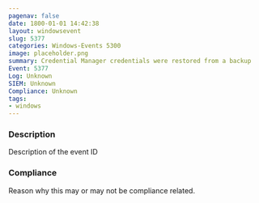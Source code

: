 ```yaml
---
pagenav: false
date: 1800-01-01 14:42:38
layout: windowsevent
slug: 5377
categories: Windows-Events 5300
image: placeholder.png
summary: Credential Manager credentials were restored from a backup
Event: 5377
Log: Unknown
SIEM: Unknown
Compliance: Unknown
tags:
- windows
---
```


### Description

Description of the event ID

### Compliance

Reason why this may or may not be compliance related.
